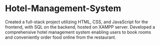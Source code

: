 # Hotel-Management-System
Created a full-stack project utilizing HTML, CSS, and JavaScript  for the frontend, with SQL on the backend, hosted on XAMPP  server. Developed a comprehensive hotel management system  enabling users to book rooms and conveniently order food online  from the restaurant.
